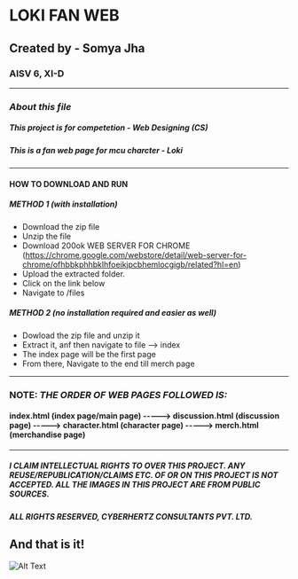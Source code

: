 # LOKI FAN WEB
## Created by - Somya Jha
### AISV 6, XI-D
---- 

### *About this file*
##### This project is for competetion - Web Designing (CS)
##### This is a fan web page for mcu charcter - Loki

---

#### **HOW TO DOWNLOAD AND RUN**

##### _METHOD 1_ (with installation)

* Download the zip file
* Unzip the file
* Download 200ok WEB SERVER FOR CHROME (https://chrome.google.com/webstore/detail/web-server-for-chrome/ofhbbkphhbklhfoeikjpcbhemlocgigb/related?hl=en)
* Upload the extracted folder. 
* Click on the link below
* Navigate to /files

##### _METHOD 2_ (no installation required and easier as well)

* Dowload the zip file and unzip it
* Extract it, anf then navigate to file --> index
* The index page will be the first page
* From there, Navigate to the end till merch page

----


### **NOTE:** _THE ORDER OF WEB PAGES FOLLOWED IS:_
#### index.html (index page/main page) -----> discussion.html (discussion page) -----> character.html (character page) -----> merch.html (merchandise page)

----




##### I CLAIM INTELLECTUAL RIGHTS TO OVER THIS PROJECT. ANY REUSE/REPUBLICATION/CLAIMS ETC. OF OR ON THIS PROJECT IS NOT ACCEPTED. ALL THE IMAGES IN THIS PROJECT ARE FROM PUBLIC SOURCES. 
##### ALL RIGHTS RESERVED, CYBERHERTZ CONSULTANTS PVT. LTD. 



## And that is it!
![Alt Text](https://media.giphy.com/media/vFKqnCdLPNOKc/giphy.gif)


